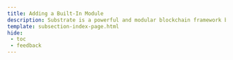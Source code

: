 ```yaml
---
title: Adding a Built-In Module
description: Substrate is a powerful and modular blockchain framework built in Rust that is used to build Polkadot's relay chain, the Tanssi network, and ContainerChains.
template: subsection-index-page.html
hide:
 - toc
 - feedback
---
```

